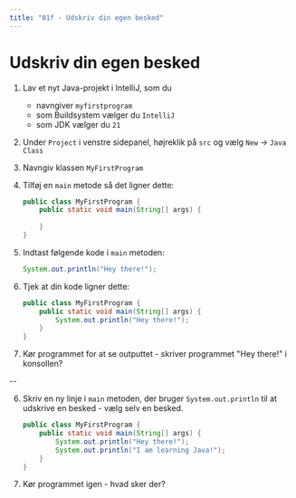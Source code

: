 ```yaml
---
title: "01f - Udskriv din egen besked"
---
```


# Udskriv din egen besked

1. Lav et nyt Java-projekt i IntelliJ, som du 
    -   navngiver `myfirstprogram`
    -   som Buildsystem vælger du `IntelliJ`
    -   som JDK vælger du `21`

2. Under `Project` i venstre sidepanel, højreklik på `src` og vælg `New` → `Java Class`
3. Navngiv klassen `MyFirstProgram`
4. Tilføj en `main` metode så det ligner dette:
    ```java
    public class MyFirstProgram {
        public static void main(String[] args) {
            
        }
    }
    ```
5. Indtast følgende kode i `main` metoden:
    ```java
    System.out.println("Hey there!");
    ```
6. Tjek at din kode ligner dette:
    ```java
    public class MyFirstProgram {
        public static void main(String[] args) {
            System.out.println("Hey there!");
        }
    }
    ```
5. Kør programmet for at se outputtet - skriver programmet "Hey there!" i konsollen?

--

6. Skriv en ny linje i `main` metoden, der bruger `System.out.println` til at udskrive en besked - vælg selv en besked. 
    ```java
    public class MyFirstProgram {
        public static void main(String[] args) {
            System.out.println("Hey there!");
            System.out.println("I am learning Java!");
        }
    }
    ```
7. Kør programmet igen - hvad sker der?